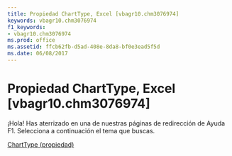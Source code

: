 ```yaml
---
title: Propiedad ChartType, Excel [vbagr10.chm3076974]
keywords: vbagr10.chm3076974
f1_keywords:
- vbagr10.chm3076974
ms.prod: office
ms.assetid: ffcb62fb-d5ad-408e-8da8-bf0e3ead5f5d
ms.date: 06/08/2017
---
```





# Propiedad ChartType, Excel [vbagr10.chm3076974]

¡Hola! Has aterrizado en una de nuestras páginas de redirección de Ayuda F1. Selecciona a continuación el tema que buscas.


 [ChartType (propiedad)](http://msdn.microsoft.com/library/charttype-property-1%28Office.15%29.aspx)


